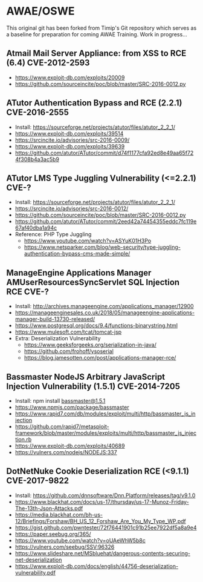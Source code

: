 # AWAE/OSWE

This original git has been forked from Timip's Git repository which serves as a baseline for preparation for coming AWAE Training. 
Work in progress...

## Atmail Mail Server Appliance: from XSS to RCE (6.4) CVE-2012-2593
- https://www.exploit-db.com/exploits/20009
- https://github.com/sourceincite/poc/blob/master/SRC-2016-0012.py

## ATutor Authentication Bypass and RCE (2.2.1) CVE-2016-2555
- Install: https://sourceforge.net/projects/atutor/files/atutor_2_2_1/
- https://www.exploit-db.com/exploits/39514
- https://srcincite.io/advisories/src-2016-0009/
- https://www.exploit-db.com/exploits/39639
- https://github.com/atutor/ATutor/commit/d74f1177cfa92ed8e49aa65f724f308b4a3ac5b9

## ATutor LMS Type Juggling Vulnerability (<=2.2.1) CVE-?
- Install: https://sourceforge.net/projects/atutor/files/atutor_2_2_1/
- https://srcincite.io/advisories/src-2016-0012/
- https://github.com/sourceincite/poc/blob/master/SRC-2016-0012.py
- https://github.com/atutor/ATutor/commit/2eed42a74454355eddc7fc119e67af40dba1a94c
- Reference: PHP Type Juggling
  - https://www.youtube.com/watch?v=ASYuK01H3Po
  - https://www.netsparker.com/blog/web-security/type-juggling-authentication-bypass-cms-made-simple/

## ManageEngine Applications Manager AMUserResourcesSyncServlet SQL Injection RCE CVE-?
- Install: http://archives.manageengine.com/applications_manager/12900
- https://manageenginesales.co.uk/2018/05/manageengine-applications-manager-build-13730-released/
- https://www.postgresql.org/docs/9.4/functions-binarystring.html
- https://www.mulesoft.com/tcat/tomcat-jsp
- Extra: Deserialization Vulnerability
  - https://www.geeksforgeeks.org/serialization-in-java/
  - https://github.com/frohoff/ysoserial
  - https://blog.jamesotten.com/post/applications-manager-rce/

## Bassmaster NodeJS Arbitrary JavaScript Injection Vulnerability (1.5.1) CVE-2014-7205
- Install: npm install bassmaster@1.5.1
- https://www.npmjs.com/package/bassmaster
- https://www.rapid7.com/db/modules/exploit/multi/http/bassmaster_js_injection
- https://github.com/rapid7/metasploit-framework/blob/master/modules/exploits/multi/http/bassmaster_js_injection.rb
- https://www.exploit-db.com/exploits/40689
- https://vulners.com/nodejs/NODEJS:337

## DotNetNuke Cookie Deserialization RCE (<9.1.1) CVE-2017-9822
- Install: https://github.com/dnnsoftware/Dnn.Platform/releases/tag/v9.1.0
- https://www.blackhat.com/docs/us-17/thursday/us-17-Munoz-Friday-The-13th-Json-Attacks.pdf
- https://media.blackhat.com/bh-us-12/Briefings/Forshaw/BH_US_12_Forshaw_Are_You_My_Type_WP.pdf
- https://gist.github.com/pwntester/72f76441901c91b25ee7922df5a8a9e4
- https://paper.seebug.org/365/
- https://www.youtube.com/watch?v=oUAeWhW5b8c
- https://vulners.com/seebug/SSV:96326
- https://www.slideshare.net/MSbluehat/dangerous-contents-securing-net-deserialization
- https://www.exploit-db.com/docs/english/44756-deserialization-vulnerability.pdf
